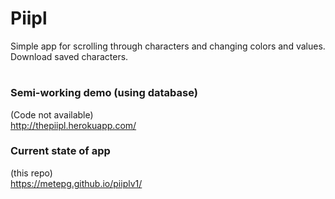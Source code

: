 # Piipl

Simple app for scrolling through characters and changing colors and values.  
Download saved characters.
# 
### Semi-working demo (using database)

(Code not available)  
http://thepiipl.herokuapp.com/

### Current state of app
(this repo)  
https://metepg.github.io/piiplv1/

